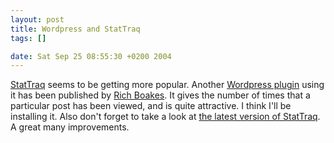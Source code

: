 ```yaml
--- 
layout: post
title: Wordpress and StatTraq
tags: []

date: Sat Sep 25 08:55:30 +0200 2004
---
```

<a href="http://randypeterman.com/StatTraq">StatTraq</a> seems to be getting more popular. Another <a href="http://boakes.org/index.php?p=94">Wordpress plugin</a> using it has been published by <a href="http://boakes.org">Rich Boakes</a>. It gives the number of times that a particular post has been viewed, and is quite attractive. I think I'll be installing it. Also don't forget to take a look at <a href="http://randypeterman.com/StatTraq/index.php?p=14">the latest version of StatTraq</a>. A great many improvements.
